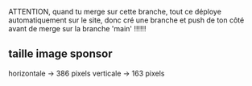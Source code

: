 ATTENTION, quand tu merge sur cette branche, tout ce déploye automatiquement sur le site, donc cré une branche et push de ton côté avant de merge sur la branche 'main' !!!!!!

## taille image sponsor

horizontale -> 386 pixels
verticale   -> 163 pixels